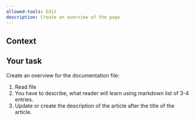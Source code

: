 ```yaml
---
allowed-tools: Edit
description: Create an overview of the page
---
```


## Context

## Your task

Create an overview for the documentation file:
1. Read file
2. You have to describe, what reader will learn using markdown list of 3-4 entries.  
3. Update or create the description of the article after the title of the article.
